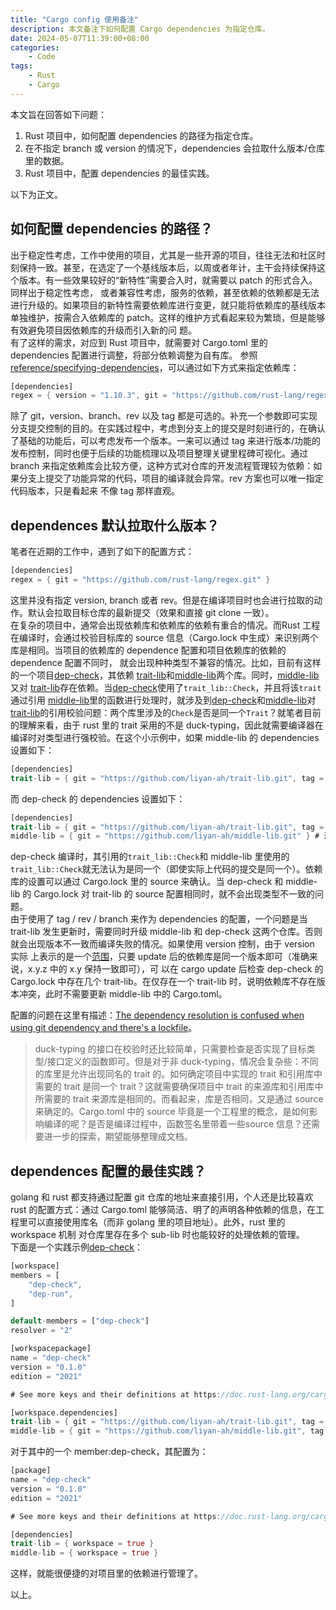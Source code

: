 ```yaml
---
title: "Cargo config 使用备注"
description: 本文备注下如何配置 Cargo dependencies 为指定仓库。
date: 2024-05-07T11:39:00+08:00
categories:
    - Code
tags:
    - Rust
    - Cargo
---
```


本文旨在回答如下问题：
1. Rust 项目中，如何配置 dependencies 的路径为指定仓库。
2. 在不指定 branch 或 version 的情况下，dependencies 会拉取什么版本/仓库里的数据。
3. Rust 项目中，配置 dependencies 的最佳实践。

以下为正文。

## 如何配置 dependencies 的路径？
出于稳定性考虑，工作中使用的项目，尤其是一些开源的项目，往往无法和社区时刻保持一致。甚至，在选定了一个基线版本后，以周或者年计，主干会持续保持这个版本。有一些效果较好的“新特性”需要合入时，就需要以 patch 的形式合入。同样出于稳定性考虑，
或者兼容性考虑，服务的依赖，甚至依赖的依赖都是无法进行升级的。如果项目的新特性需要依赖库进行变更，就只能将依赖库的基线版本单独维护，按需合入依赖库的 patch。这样的维护方式看起来较为繁琐，但是能够有效避免项目因依赖库的升级而引入新的问
题。  
有了这样的需求，对应到 Rust 项目中，就需要对 Cargo.toml 里的 dependencies 配置进行调整，将部分依赖调整为自有库。
参照[reference/specifying-dependencies](https://doc.rust-lang.org/cargo/reference/specifying-dependencies.html)，可以通过如下方式来指定依赖库：
```Rust
[dependencies]
regex = { version = "1.10.3", git = "https://github.com/rust-lang/regex.git", branch = "next", rev = "0c0990399270277832fbb5b91a1fa118e6f63dba", tag = "11.10.4" }
```
除了 git，version、branch、rev 以及 tag 都是可选的。补充一个参数即可实现分支提交控制的目的。在实践过程中，考虑到分支上的提交是时刻进行的，在确认了基础的功能后，可以考虑发布一个版本。一来可以通过 tag 来进行版本/功能的
发布控制，同时也便于后续的功能梳理以及项目整理关键里程碑可视化。通过 branch 来指定依赖库会比较方便，这种方式对仓库的开发流程管理较为依赖：如果分支上提交了功能异常的代码，项目的编译就会异常。rev 方案也可以唯一指定代码版本，只是看起来
不像 tag 那样直观。

## dependences 默认拉取什么版本？
笔者在近期的工作中，遇到了如下的配置方式：
```Rust
[dependencies]
regex = { git = "https://github.com/rust-lang/regex.git" }
```
这里并没有指定 version, branch 或者 rev。但是在编译项目时也会进行拉取的动作。默认会拉取目标仓库的最新提交（效果和直接 git clone 一致）。  
在复杂的项目中，通常会出现依赖库和依赖库的依赖有重合的情况。而Rust 工程在编译时，会通过校验目标库的 source 信息（Cargo.lock 中生成）来识别两个库是相同。当项目的依赖库的 dependence 配置和项目依赖库的依赖的 dependence 配置不同时，
就会出现种种类型不兼容的情况。比如，目前有这样的一个项目[dep-check](https://github.com/liyan-ah/dep-check)，其依赖
[trait-lib](https://github.com/liyan-ah/trait-lib)和[middle-lib](https://github.com/liyan-ah/middle-lib)两个库。同时，[middle-lib](https://github.com/liyan-ah/middle-lib)又对
[trait-lib](https://github.com/liyan-ah/trait-lib)存在依赖。当[dep-check](https://github.com/liyan-ah/dep-check)使用了`trait_lib::Check`，并且将该`trait`通过引用
[middle-lib](https://github.com/liyan-ah/middle-lib)里的函数进行处理时，就涉及到[dep-check](https://github.com/liyan-ah/dep-check)和[middle-lib](https://github.com/liyan-ah/middle-lib)对[trait-lib](https://github.com/liyan-ah/trait-lib)的引用校验问题：两个库里涉及的`Check`是否是同一个`Trait`？就笔者目前的理解来看，由于 rust 里的 trait 采用的不是 duck-typing，因此就需要编译器在编译时对类型进行强校验。在这个小示例中，如果 middle-lib
的 dependencies 设置如下：
```Rust
[dependencies]
trait-lib = { git = "https://github.com/liyan-ah/trait-lib.git", tag = "1.0.0" }
```
而 dep-check 的 dependencies 设置如下：
```Rust
[dependencies]
trait-lib = { git = "https://github.com/liyan-ah/trait-lib.git", tag = "1.0.0" }
middle-lib = { git = "https://github.com/liyan-ah/middle-lib.git" } # 注意，这种配置方式在 Cargo.lock 生成后，除非使用 cargo update 触发更新，否则依赖版本不会随着代码提交而更新。
```
dep-check 编译时，其引用的`trait_lib::Check`和 middle-lib 里使用的`trait_lib::Check`就无法认为是同一个（即使实际上代码的提交是同一个）。依赖库的设置可以通过 Cargo.lock 里的 source 来确认。当 dep-check 和 middle-lib 的 Cargo.lock 对 trait-lib 的 source
配置相同时，就不会出现类型不一致的问题。  
由于使用了 tag / rev / branch 来作为 dependencies 的配置，一个问题是当 trait-lib 发生更新时，需要同时升级 middle-lib 和 dep-check 这两个仓库。否则就会出现版本不一致而编译失败的情况。如果使用 version 控制，由于 version 实际
上表示的是一个[范围](https://doc.rust-lang.org/cargo/reference/specifying-dependencies.html#specifying-dependencies-from-cratesio)，只要 update 后的依赖库是同一个版本即可（准确来说，x.y.z 中的 x.y 保持一致即可），可
以在 cargo update 后检查 dep-check 的 Cargo.lock 中存在几个 trait-lib。在仅存在一个 trait-lib 时，说明依赖库不存在版本冲突，此时不需要更新 middle-lib 中的 Cargo.toml。

配置的问题在这里有描述：[The dependency resolution is confused when using git dependency and there's a lockfile](https://github.com/rust-lang/cargo/issues/11490)。

> duck-typing 的接口在校验时还比较简单，只需要检查是否实现了目标类型/接口定义的函数即可。但是对于非 duck-typing，情况会复杂些：不同的库里是允许出现同名的 trait 的。如何确定项目中实现的 trait 和引用库中需要的 trait 是同一个 trait？这就需要确保项目中 trait 的来源库和引用库中所需要的 trait 来源库是相同的。而看起来，库是否相同，又是通过 source 来确定的。Cargo.toml 中的 source 毕竟是一个工程里的概念，是如何影响编译的呢？是否是编译过程中，函数签名里带着一些source 信息？还需要进一步的探索，期望能够整理成文档。


## dependences 配置的最佳实践？
golang 和 rust 都支持通过配置 git 仓库的地址来直接引用，个人还是比较喜欢 rust 的配置方式：通过 Cargo.toml 能够简洁、明了的声明各种依赖的信息，在工程里可以直接使用库名（而非 golang 里的项目地址）。此外，rust 里的 workspace 机制
对仓库里存在多个 sub-lib 时也能较好的处理依赖的管理。  
下面是一个实践示例[dep-check](https://github.com/liyan-ah/dep-check)：
```Rust
[workspace]
members = [
    "dep-check",
    "dep-run",
]

default-members = ["dep-check"]
resolver = "2"

[workspacepackage]
name = "dep-check"
version = "0.1.0"
edition = "2021"

# See more keys and their definitions at https://doc.rust-lang.org/cargo/reference/manifest.html

[workspace.dependencies]
trait-lib = { git = "https://github.com/liyan-ah/trait-lib.git", tag = "1.0.0" }
middle-lib = { git = "https://github.com/liyan-ah/middle-lib.git", tag = "1.0.0" }
```
对于其中的一个 member:dep-check，其配置为：
```Rust
[package]
name = "dep-check"
version = "0.1.0"
edition = "2021"

# See more keys and their definitions at https://doc.rust-lang.org/cargo/reference/manifest.html

[dependencies]
trait-lib = { workspace = true }
middle-lib = { workspace = true }
```
这样，就能很便捷的对项目里的依赖进行管理了。

以上。
